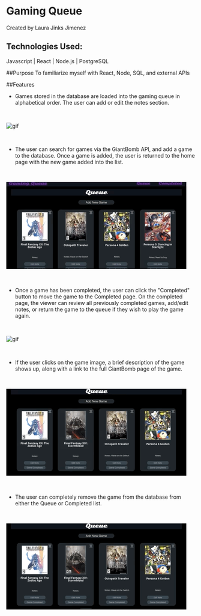 # Gaming Queue

Created by Laura Jinks Jimenez

## Technologies Used:
Javascript | React | Node.js | PostgreSQL

##Purpose
To familiarize myself with React, Node, SQL, and external APIs

##Features

* Games stored in the database are loaded into the gaming queue in alphabetical order. The user can add or edit the notes section.

<br/>

![gif](gifs/gamingqueue1.gif)

<br/>

* The user can search for games via the GiantBomb API, and add a game to the database. Once a game is added, the user is returned to the home page with the new game added into the list.

<br/>

![gif](gifs/gamingqueue2.gif)

<br/>

* Once a game has been completed, the user can click the "Completed" button to move the game to the Completed page. On the completed page, the viewer can review all previously completed games, add/edit notes, or return the game to the queue if they wish to play the game again.

<br/>

![gif](gifs/gamingqueue3.gif)

<br/>

* If the user clicks on the game image, a brief description of the game shows up, along with a link to the full GiantBomb page of the game.

<br/>

![gif](gifs/gamingqueue4.gif)

<br/>

* The user can completely remove the game from the database from either the Queue or Completed list.

<br/>

![gif](gifs/gamingqueue5.gif)